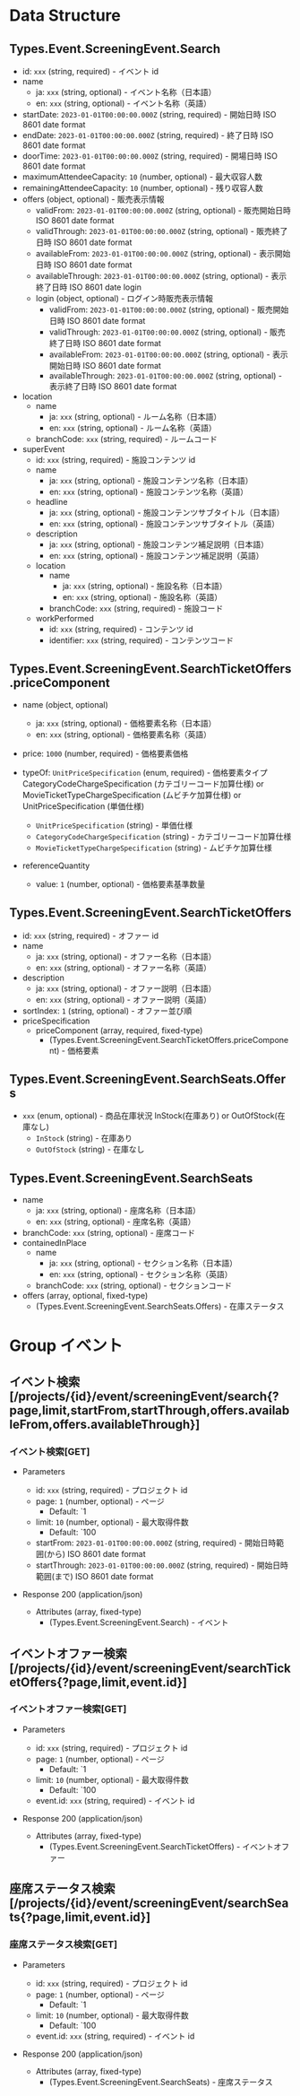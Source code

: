 # Data Structure

## Types.Event.ScreeningEvent.Search

-   id: `xxx` (string, required) - イベント id
-   name
    -   ja: `xxx` (string, optional) - イベント名称（日本語）
    -   en: `xxx` (string, optional) - イベント名称（英語）
-   startDate: `2023-01-01T00:00:00.000Z` (string, required) - 開始日時 ISO 8601 date format
-   endDate: `2023-01-01T00:00:00.000Z` (string, required) - 終了日時 ISO 8601 date format
-   doorTime: `2023-01-01T00:00:00.000Z` (string, required) - 開場日時 ISO 8601 date format
-   maximumAttendeeCapacity: `10` (number, optional) - 最大収容人数
-   remainingAttendeeCapacity: `10` (number, optional) - 残り収容人数
-   offers (object, optional) - 販売表示情報
    -   validFrom: `2023-01-01T00:00:00.000Z` (string, optional) - 販売開始日時 ISO 8601 date format
    -   validThrough: `2023-01-01T00:00:00.000Z` (string, optional) - 販売終了日時 ISO 8601 date format
    -   availableFrom: `2023-01-01T00:00:00.000Z` (string, optional) - 表示開始日時 ISO 8601 date format
    -   availableThrough: `2023-01-01T00:00:00.000Z` (string, optional) - 表示終了日時 ISO 8601 date login
    -   login (object, optional) - ログイン時販売表示情報
        -   validFrom: `2023-01-01T00:00:00.000Z` (string, optional) - 販売開始日時 ISO 8601 date format
        -   validThrough: `2023-01-01T00:00:00.000Z` (string, optional) - 販売終了日時 ISO 8601 date format
        -   availableFrom: `2023-01-01T00:00:00.000Z` (string, optional) - 表示開始日時 ISO 8601 date format
        -   availableThrough: `2023-01-01T00:00:00.000Z` (string, optional) - 表示終了日時 ISO 8601 date format
-   location
    -   name
        -   ja: `xxx` (string, optional) - ルーム名称（日本語）
        -   en: `xxx` (string, optional) - ルーム名称（英語）
    -   branchCode: `xxx` (string, required) - ルームコード
-   superEvent
    -   id: `xxx` (string, required) - 施設コンテンツ id
    -   name
        -   ja: `xxx` (string, optional) - 施設コンテンツ名称（日本語）
        -   en: `xxx` (string, optional) - 施設コンテンツ名称（英語）
    -   headline
        -   ja: `xxx` (string, optional) - 施設コンテンツサブタイトル（日本語）
        -   en: `xxx` (string, optional) - 施設コンテンツサブタイトル（英語）
    -   description
        -   ja: `xxx` (string, optional) - 施設コンテンツ補足説明（日本語）
        -   en: `xxx` (string, optional) - 施設コンテンツ補足説明（英語）
    -   location
        -   name
            -   ja: `xxx` (string, optional) - 施設名称（日本語）
            -   en: `xxx` (string, optional) - 施設名称（英語）
        -   branchCode: `xxx` (string, required) - 施設コード
    -   workPerformed
        -   id: `xxx` (string, required) - コンテンツ id
        -   identifier: `xxx` (string, required) - コンテンツコード

## Types.Event.ScreeningEvent.SearchTicketOffers.priceComponent

-   name (object, optional)
    -   ja: `xxx` (string, optional) - 価格要素名称（日本語）
    -   en: `xxx` (string, optional) - 価格要素名称（英語）
-   price: `1000` (number, required) - 価格要素価格
-   typeOf: `UnitPriceSpecification` (enum, required) - 価格要素タイプ CategoryCodeChargeSpecification (カテゴリーコード加算仕様) or MovieTicketTypeChargeSpecification (ムビチケ加算仕様) or UnitPriceSpecification (単価仕様)
    -   `UnitPriceSpecification` (string) - 単価仕様
    -   `CategoryCodeChargeSpecification` (string) - カテゴリーコード加算仕様
    -   `MovieTicketTypeChargeSpecification` (string) - ムビチケ加算仕様
-   referenceQuantity

    -   value: `1` (number, optional) - 価格要素基準数量

## Types.Event.ScreeningEvent.SearchTicketOffers

-   id: `xxx` (string, required) - オファー id
-   name
    -   ja: `xxx` (string, optional) - オファー名称（日本語）
    -   en: `xxx` (string, optional) - オファー名称（英語）
-   description
    -   ja: `xxx` (string, optional) - オファー説明（日本語）
    -   en: `xxx` (string, optional) - オファー説明（英語）
-   sortIndex: `1` (string, optional) - オファー並び順
-   priceSpecification
    -   priceComponent (array, required, fixed-type)
        -   (Types.Event.ScreeningEvent.SearchTicketOffers.priceComponent) - 価格要素

## Types.Event.ScreeningEvent.SearchSeats.Offers

-   `xxx` (enum, optional) - 商品在庫状況 InStock(在庫あり) or OutOfStock(在庫なし)
    -   `InStock` (string) - 在庫あり
    -   `OutOfStock` (string) - 在庫なし

## Types.Event.ScreeningEvent.SearchSeats

-   name
    -   ja: `xxx` (string, optional) - 座席名称（日本語）
    -   en: `xxx` (string, optional) - 座席名称（英語）
-   branchCode: `xxx` (string, optional) - 座席コード
-   containedInPlace
    -   name
        -   ja: `xxx` (string, optional) - セクション名称（日本語）
        -   en: `xxx` (string, optional) - セクション名称（英語）
    -   branchCode: `xxx` (string, optional) - セクションコード
-   offers (array, optional, fixed-type)
    -   (Types.Event.ScreeningEvent.SearchSeats.Offers) - 在庫ステータス

# Group イベント

## イベント検索 [/projects/{id}/event/screeningEvent/search{?page,limit,startFrom,startThrough,offers.availableFrom,offers.availableThrough}]

### イベント検索[GET]

-   Parameters

    -   id: `xxx` (string, required) - プロジェクト id
    -   page: `1` (number, optional) - ページ
        -   Default: `1
    -   limit: `10` (number, optional) - 最大取得件数
        -   Default: `100
    -   startFrom: `2023-01-01T00:00:00.000Z` (string, required) - 開始日時範囲(から) ISO 8601 date format
    -   startThrough: `2023-01-01T00:00:00.000Z` (string, required) - 開始日時範囲(まで) ISO 8601 date format

-   Response 200 (application/json)
    -   Attributes (array, fixed-type)
        -   (Types.Event.ScreeningEvent.Search) - イベント

<!-- include(../../response/400.md) -->

## イベントオファー検索 [/projects/{id}/event/screeningEvent/searchTicketOffers{?page,limit,event.id}]

### イベントオファー検索[GET]

-   Parameters

    -   id: `xxx` (string, required) - プロジェクト id
    -   page: `1` (number, optional) - ページ
        -   Default: `1
    -   limit: `10` (number, optional) - 最大取得件数
        -   Default: `100
    -   event.id: `xxx` (string, required) - イベント id

-   Response 200 (application/json)
    -   Attributes (array, fixed-type)
        -   (Types.Event.ScreeningEvent.SearchTicketOffers) - イベントオファー

<!-- include(../../response/400.md) -->

## 座席ステータス検索 [/projects/{id}/event/screeningEvent/searchSeats{?page,limit,event.id}]

### 座席ステータス検索[GET]

-   Parameters

    -   id: `xxx` (string, required) - プロジェクト id
    -   page: `1` (number, optional) - ページ
        -   Default: `1
    -   limit: `10` (number, optional) - 最大取得件数
        -   Default: `100
    -   event.id: `xxx` (string, required) - イベント id

-   Response 200 (application/json)
    -   Attributes (array, fixed-type)
        -   (Types.Event.ScreeningEvent.SearchSeats) - 座席ステータス

<!-- include(../../response/400.md) -->
